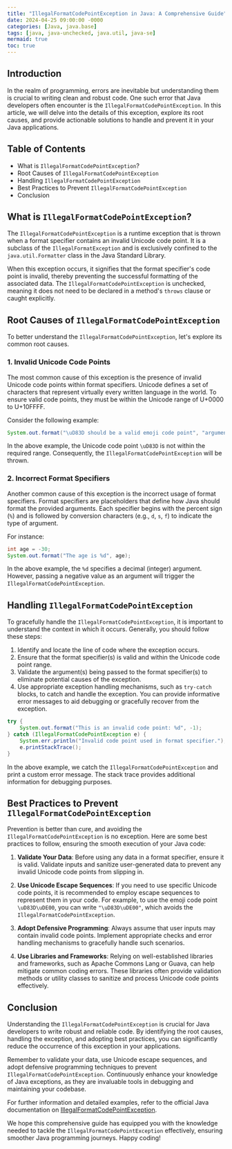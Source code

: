 ```yaml
---
title: "IllegalFormatCodePointException in Java: A Comprehensive Guide"
date: 2024-04-25 09:00:00 -0000
categories: [Java, java.base]
tags: [java, java-unchecked, java.util, java-se]
mermaid: true
toc: true
---
```



## Introduction

In the realm of programming, errors are inevitable but understanding them is crucial to writing clean and robust code. One such error that Java developers often encounter is the `IllegalFormatCodePointException`. In this article, we will delve into the details of this exception, explore its root causes, and provide actionable solutions to handle and prevent it in your Java applications. 

## Table of Contents

- What is `IllegalFormatCodePointException`?
- Root Causes of `IllegalFormatCodePointException`
- Handling `IllegalFormatCodePointException`
- Best Practices to Prevent `IllegalFormatCodePointException`
- Conclusion

## What is `IllegalFormatCodePointException`?

The `IllegalFormatCodePointException` is a runtime exception that is thrown when a format specifier contains an invalid Unicode code point. It is a subclass of the `IllegalFormatException` and is exclusively confined to the `java.util.Formatter` class in the Java Standard Library.

When this exception occurs, it signifies that the format specifier's code point is invalid, thereby preventing the successful formatting of the associated data. The `IllegalFormatCodePointException` is unchecked, meaning it does not need to be declared in a method's `throws` clause or caught explicitly.

## Root Causes of `IllegalFormatCodePointException`

To better understand the `IllegalFormatCodePointException`, let's explore its common root causes.

### 1. Invalid Unicode Code Points

The most common cause of this exception is the presence of invalid Unicode code points within format specifiers. Unicode defines a set of characters that represent virtually every written language in the world. To ensure valid code points, they must be within the Unicode range of U+0000 to U+10FFFF.

Consider the following example:

```java
System.out.format("\uD83D should be a valid emoji code point", "argument");
```

In the above example, the Unicode code point `\uD83D` is not within the required range. Consequently, the `IllegalFormatCodePointException` will be thrown.

### 2. Incorrect Format Specifiers

Another common cause of this exception is the incorrect usage of format specifiers. Format specifiers are placeholders that define how Java should format the provided arguments. Each specifier begins with the percent sign (`%`) and is followed by conversion characters (e.g., `d`, `s`, `f`) to indicate the type of argument.

For instance:

```java
int age = -30;
System.out.format("The age is %d", age);
```

In the above example, the `%d` specifies a decimal (integer) argument. However, passing a negative value as an argument will trigger the `IllegalFormatCodePointException`.

## Handling `IllegalFormatCodePointException`

To gracefully handle the `IllegalFormatCodePointException`, it is important to understand the context in which it occurs. Generally, you should follow these steps:

1. Identify and locate the line of code where the exception occurs.
2. Ensure that the format specifier(s) is valid and within the Unicode code point range.
3. Validate the argument(s) being passed to the format specifier(s) to eliminate potential causes of the exception.
4. Use appropriate exception handling mechanisms, such as `try-catch` blocks, to catch and handle the exception. You can provide informative error messages to aid debugging or gracefully recover from the exception.

```java
try {
    System.out.format("This is an invalid code point: %d", -1);
} catch (IllegalFormatCodePointException e) {
    System.err.println("Invalid code point used in format specifier.");
    e.printStackTrace();
}
```

In the above example, we catch the `IllegalFormatCodePointException` and print a custom error message. The stack trace provides additional information for debugging purposes.

## Best Practices to Prevent `IllegalFormatCodePointException`

Prevention is better than cure, and avoiding the `IllegalFormatCodePointException` is no exception. Here are some best practices to follow, ensuring the smooth execution of your Java code:

1. **Validate Your Data**: Before using any data in a format specifier, ensure it is valid. Validate inputs and sanitize user-generated data to prevent any invalid Unicode code points from slipping in.

2. **Use Unicode Escape Sequences**: If you need to use specific Unicode code points, it is recommended to employ escape sequences to represent them in your code. For example, to use the emoji code point `\uD83D\uDE00`, you can write `"\uD83D\uDE00"`, which avoids the `IllegalFormatCodePointException`.

3. **Adopt Defensive Programming**: Always assume that user inputs may contain invalid code points. Implement appropriate checks and error handling mechanisms to gracefully handle such scenarios.

4. **Use Libraries and Frameworks**: Relying on well-established libraries and frameworks, such as Apache Commons Lang or Guava, can help mitigate common coding errors. These libraries often provide validation methods or utility classes to sanitize and process Unicode code points effectively.

## Conclusion

Understanding the `IllegalFormatCodePointException` is crucial for Java developers to write robust and reliable code. By identifying the root causes, handling the exception, and adopting best practices, you can significantly reduce the occurrence of this exception in your applications.

Remember to validate your data, use Unicode escape sequences, and adopt defensive programming techniques to prevent `IllegalFormatCodePointException`. Continuously enhance your knowledge of Java exceptions, as they are invaluable tools in debugging and maintaining your codebase.

For further information and detailed examples, refer to the official Java documentation on [IllegalFormatCodePointException](https://docs.oracle.com/javase/8/docs/api/java/util/IllegalFormatCodePointException.html).

We hope this comprehensive guide has equipped you with the knowledge needed to tackle the `IllegalFormatCodePointException` effectively, ensuring smoother Java programming journeys. Happy coding!